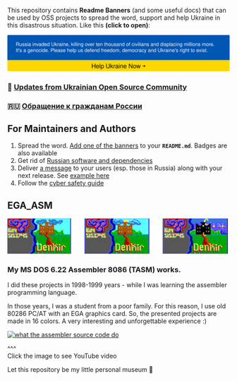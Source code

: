This repository contains **Readme Banners** (and some useful docs) that can be used by OSS projects to spread the word, support and help Ukraine in this disastrous situation. Like this **(click to open)**:

[![Stand With Ukraine](https://raw.githubusercontent.com/vshymanskyy/StandWithUkraine/main/banner2-direct.svg)](https://vshymanskyy.github.io/StandWithUkraine/)

### 📢 [Updates from Ukrainian Open Source Community](/docs/CommunityUpdates.md)
### 🇷🇺 [Обращение к гражданам России](/docs/ToRussianPeople.md)

## For Maintainers and Authors

1. Spread the word. [Add one of the banners](/docs/AddBanner.md) to your **`README.md`**. Badges are also available
2. Get rid of [Russian software and dependencies](/docs/Boycott.md)
3. Deliver [a message](https://github.com/vshymanskyy/StandWithUkraine/blob/main/docs/ToRussianPeople.md) to your users (esp. those in Russia) along with your next release. See [example here](https://github.com/vshymanskyy/StandWithUkraine/issues/4)
4. Follow the [cyber safety guide](/docs/CyberSafety.md)


## EGA_ASM

![EGA ASM LOGO](https://github.com/KirinDenis/EGA_ASM/raw/main/ASM_EGA_LOGO.png)

### My MS DOS 6.22 Assembler 8086 (TASM) works.

I did these projects in 1998-1999 years - while I was learning the assembler programming language. 

In those years, I was a student from a poor family. For this reason, I use old 80286 PC/AT with an EGA graphics card. 
So, the presented projects are made in 16 colors. A very interesting and unforgettable experience :)

[![what the assembler source code do](https://i9.ytimg.com/vi/DO3hbYn2NE0/mq2.jpg?sqp=CMjwt5IG&rs=AOn4CLDB3fjrIbZnKqkEOM3FY9NvvXtNJg)](https://youtu.be/DO3hbYn2NE0)

^^^                              
Click the image to see YouTube video

Let this repository be my little personal museum 🐲
